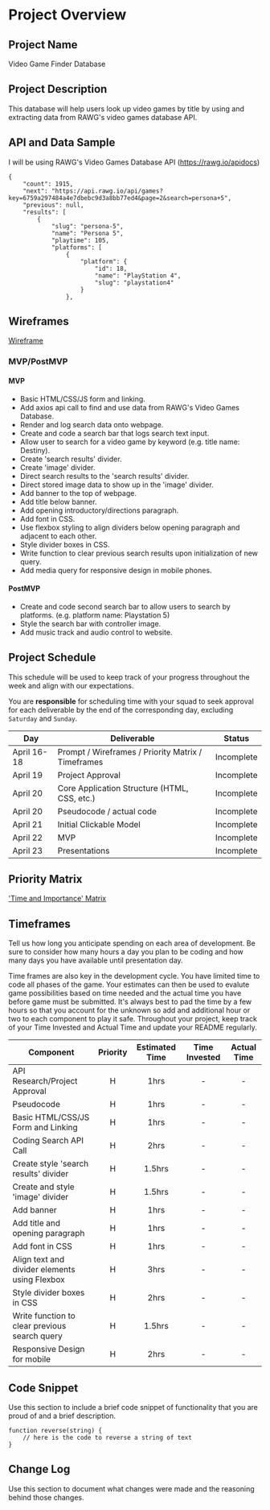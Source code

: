 # Project Overview

## Project Name

Video Game Finder Database

## Project Description

This database will help users look up video games by title by using and extracting data from RAWG's video games database API.

## API and Data Sample

I will be using RAWG's Video Games Database API (https://rawg.io/apidocs)

```
{
    "count": 1915,
    "next": "https://api.rawg.io/api/games?key=6759a297484a4e7dbebc9d3a8bb77ed4&page=2&search=persona+5",
    "previous": null,
    "results": [
        {
            "slug": "persona-5",
            "name": "Persona 5",
            "playtime": 105,
            "platforms": [
                {
                    "platform": {
                        "id": 18,
                        "name": "PlayStation 4",
                        "slug": "playstation4"
                    }
                },
```

## Wireframes

[Wireframe](https://whimsical.com/video-game-finder-database-ET84Qu2CCEPTbyLiYPB7xX)

### MVP/PostMVP

#### MVP 

- Basic HTML/CSS/JS form and linking.
- Add axios api call to find and use data from RAWG's Video Games Database.
- Render and log search data onto webpage. 
- Create and code a search bar that logs search text input.
- Allow user to search for a video game by keyword (e.g. title name: Destiny). 
- Create 'search results' divider.
- Create 'image' divider.
- Direct search results to the 'search results' divider.
- Direct stored image data to show up in the 'image' divider.
- Add banner to the top of webpage.
- Add title below banner.
- Add opening introductory/directions paragraph.
- Add font in CSS.
- Use flexbox styling to align dividers below opening paragraph and adjacent to each other.
- Style divider boxes in CSS.
- Write function to clear previous search results upon initialization of new query.
- Add media query for responsive design in mobile phones.

#### PostMVP  

- Create and code second search bar to allow users to search by platforms. (e.g. platform name: Playstation 5)
- Style the search bar with controller image.
- Add music track and audio control to website.

## Project Schedule

This schedule will be used to keep track of your progress throughout the week and align with our expectations.  

You are **responsible** for scheduling time with your squad to seek approval for each deliverable by the end of the corresponding day, excluding `Saturday` and `Sunday`.

|  Day | Deliverable | Status
|---|---| ---|
|April 16-18| Prompt / Wireframes / Priority Matrix / Timeframes | Incomplete
|April 19| Project Approval | Incomplete
|April 20| Core Application Structure (HTML, CSS, etc.) | Incomplete
|April 20| Pseudocode / actual code | Incomplete
|April 21| Initial Clickable Model  | Incomplete
|April 22| MVP | Incomplete
|April 23| Presentations | Incomplete

## Priority Matrix

['Time and Importance' Matrix](https://lucid.app/lucidchart/invitations/accept/inv_4cbd9ebf-8469-4e77-aa09-edb1ce701e57)

## Timeframes

Tell us how long you anticipate spending on each area of development. Be sure to consider how many hours a day you plan to be coding and how many days you have available until presentation day.

Time frames are also key in the development cycle.  You have limited time to code all phases of the game.  Your estimates can then be used to evalute game possibilities based on time needed and the actual time you have before game must be submitted. It's always best to pad the time by a few hours so that you account for the unknown so add and additional hour or two to each component to play it safe. Throughout your project, keep track of your Time Invested and Actual Time and update your README regularly.

| Component | Priority | Estimated Time | Time Invested | Actual Time |
| --- | :---: |  :---: | :---: | :---: |
| API Research/Project Approval | H | 1hrs| - | - |
| Pseudocode | H | 1hrs| - | - |
| Basic HTML/CSS/JS Form and Linking | H | 1hrs| - | - |
| Coding Search API Call | H | 2hrs| - | - |
| Create style 'search results' divider | H | 1.5hrs| - | - |
| Create and style 'image' divider | H | 1.5hrs| - | - |
| Add banner | H | 1hrs| - | - |
| Add title and opening paragraph | H | 1hrs| - | - |
| Add font in CSS | H | 1hrs| - | - |
| Align text and divider elements using Flexbox | H | 3hrs| - | - |
| Style divider boxes in CSS | H | 2hrs| - | - |
| Write function to clear previous search query | H | 1.5hrs| - | - |
| Responsive Design for mobile | H | 2hrs| - | - |

## Code Snippet

Use this section to include a brief code snippet of functionality that you are proud of and a brief description.  

```
function reverse(string) {
	// here is the code to reverse a string of text
}
```

## Change Log
 Use this section to document what changes were made and the reasoning behind those changes.  
